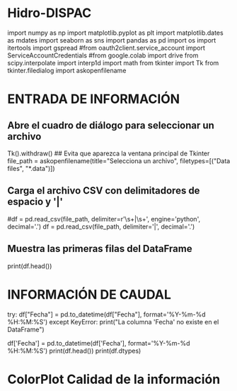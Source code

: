 # **Hidro-DISPAC**
import numpy as np
import matplotlib.pyplot as plt
import matplotlib.dates as mdates
import seaborn as sns
import pandas as pd
import os
import itertools
import gspread
#from oauth2client.service_account import ServiceAccountCredentials
#from google.colab import drive
from scipy.interpolate import interp1d
import math
from tkinter import Tk
from tkinter.filedialog import askopenfilename

# **ENTRADA DE INFORMACIÓN**
## Abre el cuadro de diálogo para seleccionar un archivo
Tk().withdraw() ## Evita que aparezca la ventana principal de Tkinter
file_path = askopenfilename(title="Selecciona un archivo", filetypes=[("Data files", "*.data")])

## Carga el archivo CSV con delimitadores de espacio y '|'
#df = pd.read_csv(file_path, delimiter=r'\s+\|\s+', engine='python', decimal='.')
df = pd.read_csv(file_path, delimiter='|', decimal='.')

## Muestra las primeras filas del DataFrame
print(df.head())

# **INFORMACIÓN DE CAUDAL**
try:
    df["Fecha"] = pd.to_datetime(df["Fecha"], format='%Y-%m-%d %H:%M:%S')
except KeyError:
    print("La columna 'Fecha' no existe en el DataFrame")

df['Fecha'] = pd.to_datetime(df['Fecha'], format='%Y-%m-%d %H:%M:%S')
print(df.head())
print(df.dtypes)

# **ColorPlot** Calidad de la información
